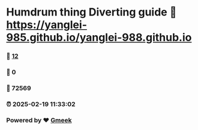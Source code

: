 # Humdrum thing Diverting guide :link: https://yanglei-985.github.io/yanglei-988.github.io 
### :page_facing_up: [12](https://yanglei-985.github.io/yanglei-988.github.io/tag.html) 
### :speech_balloon: 0 
### :hibiscus: 72569 
### :alarm_clock: 2025-02-19 11:33:02 
### Powered by :heart: [Gmeek](https://github.com/Meekdai/Gmeek)
